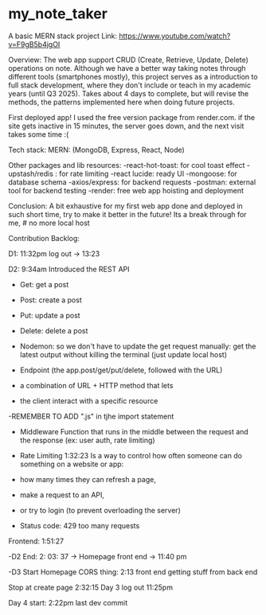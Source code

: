 # my_note_taker

A basic MERN stack project
Link: https://www.youtube.com/watch?v=F9gB5b4jgOI 

Overview:
The web app support CRUD (Create, Retrieve, Update, Delete) operations on note. Although we have a better way taking notes through different tools (smartphones mostly), this project serves as a introduction to full stack development, where they don't include or teach in my academic years (until Q3 2025). Takes about 4 days to complete, but will revise the methods, the patterns implemented here when doing future projects.

First deployed app!
I used the free version package from render.com. 
if the site gets inactive in 15 minutes, the server goes down, and the next visit takes some time :(

Tech stack:
MERN:
    (MongoDB, Express, React, Node)

Other packages and lib resources:
    -react-hot-toast: for cool toast effect
    -upstash/redis : for rate limiting
    -react lucide: ready UI
    -mongoose: for database schema
    -axios/express: for backend requests
    -postman: external tool for backend testing
    -render: free web app hoisting and deployment

Conclusion:
A bit exhaustive for my first web app done and deployed in such short time, try to make it better in the future!
Its a break through for me, # no more local host

Contribution Backlog:

D1: 11:32pm log out -> 13:23

D2: 9:34am
Introduced the REST API
- Get: get a post
- Post: create a post
- Put: update a post
- Delete: delete a post


- Nodemon: so we don't have to update the get request manually: get the latest output without killing the terminal (just update local host)

- Endpoint (the app.post/get/put/delete, followed with the URL)
- a combination of URL + HTTP method that lets 
- the client interact with a specific resource

-REMEMBER TO ADD ".js" in tjhe import statement

- Middleware
Function that runs in the middle between the request and the response (ex: user auth, rate limiting)

- Rate Limiting 1:32:23
Is a way to control how often someone can do something on a website or app:

- how many times they can refresh a page, 
- make a request to an API, 
- or try to login (to prevent overloading the server)

- Status code: 429 too many requests

Frontend: 1:51:27

-D2 End: 2: 03: 37 -> Homepage front end -> 11:40 pm

-D3 Start
Homepage
CORS thing: 2:13
front end getting stuff from back end

Stop at create page 2:32:15
Day 3 log out 11:25pm

Day 4 start: 2:22pm last dev commit